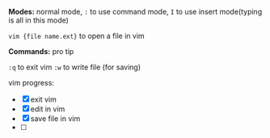 **Modes:** normal mode, `:` to use command mode, `I` to use insert mode(typing is all in this mode)

`vim {file name.ext}` to open a file in vim



**Commands:**
pro tip

`:q` to exit vim
`:w` to write file (for saving)

vim progress:
- [x] exit vim
- [x] edit in vim
- [x] save file in vim
- [ ] 